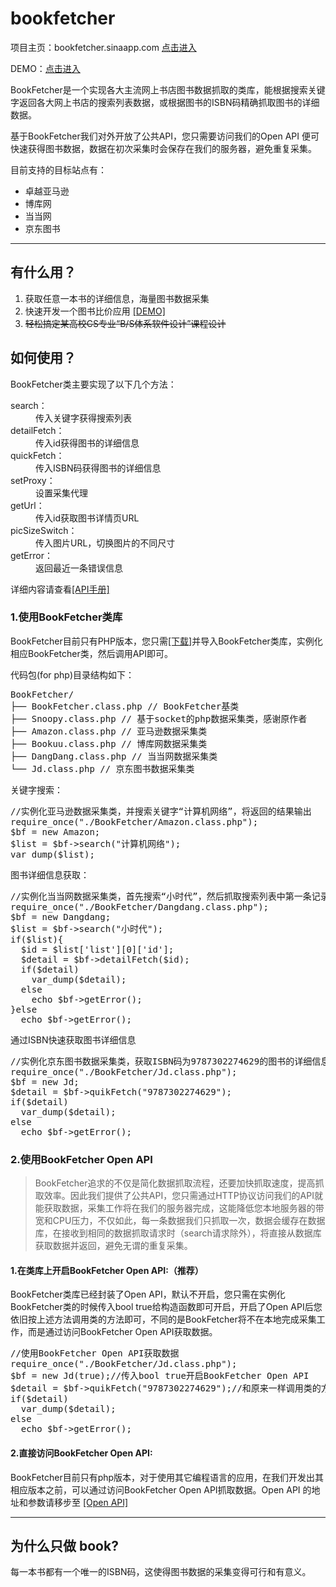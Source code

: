 bookfetcher
===========
<p>项目主页：bookfetcher.sinaapp.com <a href="http://bookfetcher.sinaapp.com">点击进入</a></p>
<p>DEMO：<a href="http://bookfetcher.sinaapp.com/Demo/index">点击进入</a></p>
<p>BookFetcher是一个实现各大主流网上书店图书数据抓取的类库，能根据搜索关键字返回各大网上书店的搜索列表数据，或根据图书的ISBN码精确抓取图书的详细数据。</p>
<p>基于BookFetcher我们对外开放了公共API，您只需要访问我们的Open API 便可快速获得图书数据，数据在初次采集时会保存在我们的服务器，避免重复采集。</p>
<p>目前支持的目标站点有：</p>
<ul>
  <li>卓越亚马逊</li>
  <li>博库网</li>
  <li>当当网</li>
  <li>京东图书</li>
</ul>
<hr>
<h2 >有什么用？</h2>
<ol>
  <li>获取任意一本书的详细信息，海量图书数据采集</li>
  <li>快速开发一个图书比价应用 <a href="http://bookfetcher.sinaapp.com/Demo/index">[DEMO]</a></li>
  <li><del>轻松搞定某高校CS专业“B/S体系软件设计”课程设计</del></li>
</ol>
 <h2 >如何使用？</h2>
             <p>BookFetcher类主要实现了以下几个方法：</p>
            <dl class="dl-horizontal">
              <dt>search：</dt>
              <dd>传入关键字获得搜索列表</dd>
              <dt>detailFetch：</dt>
              <dd>传入id获得图书的详细信息</dd>
              <dt>quickFetch：</dt>
              <dd>传入ISBN码获得图书的详细信息</dd>
              <dt>setProxy：</dt>
              <dd>设置采集代理</dd>
              <dt>getUrl：</dt>
              <dd>传入id获取图书详情页URL</dd>
              <dt>picSizeSwitch：</dt>
              <dd>传入图片URL，切换图片的不同尺寸</dd>
              <dt>getError：</dt>
              <dd>返回最近一条错误信息</dd>
            </dl>
            <p>详细内容请查看<a href="http://bookfetcher.sinaapp.com/Index/document">[API手册]</a></p>
            <h3>1.使用BookFetcher类库</h3>
            <p>
              BookFetcher目前只有PHP版本，您只需<a href="http://bookfetcher.sinaapp.com/Index/download">[下载]</a>并导入BookFetcher类库，实例化相应BookFetcher类，然后调用API即可。
            </p>
            <p>代码包(for php)目录结构如下：</p>
<pre class="prettyprint">BookFetcher/
├── BookFetcher.class.php // BookFetcher基类
├── Snoopy.class.php // 基于socket的php数据采集类，感谢原作者
├── Amazon.class.php // 亚马逊数据采集类
├── Bookuu.class.php // 博库网数据采集类
├── DangDang.class.php // 当当网数据采集类
└── Jd.class.php // 京东图书数据采集类
</pre>
           <p>关键字搜索：</p>
           <pre class="prettyprint linenums">//实例化亚马逊数据采集类，并搜索关键字“计算机网络”，将返回的结果输出
require_once("./BookFetcher/Amazon.class.php");
$bf = new Amazon;
$list = $bf->search("计算机网络");
var_dump($list);</pre>
           <p>图书详细信息获取：</p>
           <pre class="prettyprint linenums">//实例化当当网数据采集类，首先搜索“小时代”，然后抓取搜索列表中第一条记录的详细信息
require_once("./BookFetcher/Dangdang.class.php");
$bf = new Dangdang;
$list = $bf->search("小时代");
if($list){
  $id = $list['list'][0]['id'];
  $detail = $bf->detailFetch($id);
  if($detail)
    var_dump($detail);
  else
    echo $bf->getError();
}else
  echo $bf->getError();</pre>
  <p>通过ISBN快速获取图书详细信息</p>
           <pre class="prettyprint linenums">//实例化京东图书数据采集类，获取ISBN码为9787302274629的图书的详细信息
require_once("./BookFetcher/Jd.class.php");
$bf = new Jd;
$detail = $bf->quikFetch("9787302274629");
if($detail)
  var_dump($detail);
else
  echo $bf->getError();</pre>
  <h3>2.使用BookFetcher Open API</h3>
            <p>
              <blockquote>BookFetcher追求的不仅是简化数据抓取流程，还要加快抓取速度，提高抓取效率。因此我们提供了公共API，您只需通过HTTP协议访问我们的API就能获取数据，采集工作将在我们的服务器完成，这能降低您本地服务器的带宽和CPU压力，不仅如此，每一条数据我们只抓取一次，数据会缓存在数据库，在接收到相同的数据抓取请求时（search请求除外），将直接从数据库获取数据并返回，避免无谓的重复采集。</blockquote>
            </p>
            <h4>1.在类库上开启BookFetcher Open API:（推荐）</h4>
            <p>BookFetcher类库已经封装了Open API，默认不开启，您只需在实例化BookFetcher类的时候传入bool true给构造函数即可开启，开启了Open API后您依旧按上述方法调用类的方法即可，不同的是BookFetcher将不在本地完成采集工作，而是通过访问BookFetcher Open API获取数据。</p>
           <pre class="prettyprint linenums">//使用BookFetcher Open API获取数据
require_once("./BookFetcher/Jd.class.php");
$bf = new Jd(true);//传入bool true开启BookFetcher Open API
$detail = $bf->quikFetch("9787302274629");//和原来一样调用类的方法即可
if($detail)
  var_dump($detail);
else
  echo $bf->getError();</pre>
          <h4>2.直接访问BookFetcher Open API:</h4>
          <p>BookFetcher目前只有php版本，对于使用其它编程语言的应用，在我们开发出其相应版本之前，可以通过访问BookFetcher Open API抓取数据。Open API 的地址和参数请移步至 <a href="http://bookfetcher.sinaapp.com/Api">[Open API]</a></p>
          <hr>
          <h2 >为什么只做 book?</h2>
            <p>每一本书都有一个唯一的ISBN码，这使得图书数据的采集变得可行和有意义。</p>
          </div>